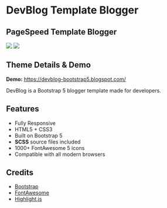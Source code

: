 # DevBlog Template Blogger
## PageSpeed Template Blogger
<a href="https://github.com/tranthengoc/devblog/blob/main/image/desktop.jpg?raw=true" target="_blank"><img src="https://github.com/tranthengoc/devblog/blob/main/image/desktop.jpg?raw=true" /></a>
<a href="https://github.com/tranthengoc/devblog/blob/main/image/mobile.jpg?raw=true" target="_blank"><img src="https://github.com/tranthengoc/devblog/blob/main/image/mobile.jpg?raw=true" /></a>

## Theme Details & Demo

**Demo:** https://devblog-bootstrap5.blogspot.com/

DevBlog is a Bootstrap 5 blogger template made for developers.

## Features

-  Fully Responsive
-  HTML5 + CSS3
-  Built on Bootstrap 5
-  **SCSS** source files included
-  1000+ FontAwesome 5 icons
-  Compatible with all modern browsers

## Credits
- [Bootstrap](https://getbootstrap.com/)
- [FontAwesome](https://fortawesome.github.io/Font-Awesome/)
- [Highlight.js](https://highlightjs.org/)
